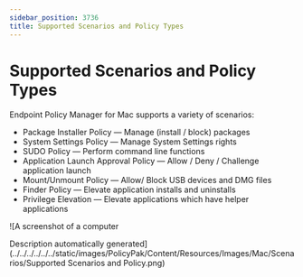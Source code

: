 ```yaml
---
sidebar_position: 3736
title: Supported Scenarios and Policy Types
---
```


# Supported Scenarios and Policy Types

Endpoint Policy Manager for Mac supports a variety of scenarios:

* Package Installer Policy — Manage (install / block) packages
* System Settings Policy — Manage System Settings rights
* SUDO Policy — Perform command line functions
* Application Launch Approval Policy — Allow / Deny / Challenge application launch
* Mount/Unmount Policy — Allow/ Block USB devices and DMG files
* Finder Policy — Elevate application installs and uninstalls
* Privilege Elevation — Elevate applications which have helper applications

![A screenshot of a computer

Description automatically generated](../../../../../../static/images/PolicyPak/Content/Resources/Images/Mac/Scenarios/Supported Scenarios and Policy.png)
